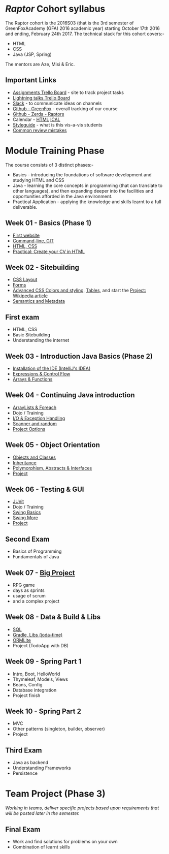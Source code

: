 # *Raptor* Cohort syllabus
The Raptor cohort is the 2016S03 (that is the 3rd semester of GreenFoxAcademy (GFA) 2016 academic year) starting October 17th 2016 and ending, February 24th 2017.  The technical stack for this cohort covers:-
- HTML
- CSS
- Java (JSP, Spring)

The mentors are Aze, Misi & Eric.


## Important Links
- [Assignments Trello Board](https://trello.com/b/YiDdLT1A/raptor-assignments) - site to track project tasks
- [Lightning talks Trello Board](https://trello.com/b/CEvWombE/raptor-lightning-talks)
- [Slack](https://greenfox-zerda.slack.com) - to communicate ideas on channels
- [Github - GreenFox](https://github.com/greenfox-academy) - overall tracking of our course
- [Github - Zerda - Raptors](https://github.com/greenfox-zerda-raptors)
- Calendar - [HTML](https://calendar.google.com/calendar/embed?src=greenfoxacademy.com_l0pmnv2jd08afbf211ek0jqlhc%40group.calendar.google.com&ctz=Europe/Budapest) [ICAL](https://calendar.google.com/calendar/ical/greenfoxacademy.com_l0pmnv2jd08afbf211ek0jqlhc%40group.calendar.google.com/public/basic.ics)
- [Styleguide](STYLEGUIDE.md) - what is this vis-a-vis students
- [Common review mistakes](review/)

# Module Training Phase
The course consists of 3 distinct phases:-
- Basics - introducing the foundations of software development and studying HTML and CSS
- Java - learning the core concepts in programming (that can translate to other languages), and then expanding deeper into the facilities and opportunities afforded in the Java environment.
- Practical Application - applying the knowledge and skills learnt to a full deliverable.

## Week 01 -  Basics (Phase 1)
- [First website](https://github.com/greenfox-academy/teaching-materials/tree/master/tools-and-coding/first-website)
- [Command-line, GIT](https://github.com/greenfox-academy/teaching-materials/tree/master/tools-and-coding/command-line)
- [HTML, CSS](https://github.com/greenfox-academy/teaching-materials/tree/master/tools-and-coding/html-css)
- [Practical: Create your CV in HTML](https://github.com/greenfox-academy/teaching-materials/tree/master/tools-and-coding/cv)

## Week 02 - Sitebuilding
- [CSS Layout](https://github.com/greenfox-academy/teaching-materials/tree/master/html-css/css-layout)
- [Forms](https://github.com/greenfox-academy/teaching-materials/tree/master/html-css/forms)
- [Advanced CSS Colors and styling](https://github.com/greenfox-academy/teaching-materials/tree/master/html-css/advanced-css), [Tables](https://github.com/greenfox-academy/teaching-materials/tree/master/html-css/html-tables), and start the [Project: Wikipedia article](https://github.com/greenfox-academy/teaching-materials/tree/master/html-css/project-wikipedia)
- [Semantics and Metadata](https://github.com/greenfox-academy/teaching-materials/tree/master/html-css/semantics-metadata)

## First exam
- HTML, CSS
- Basic Sitebuilding
- Understanding the internet

## Week 03 - Introduction Java Basics (Phase 2)
- [Installation of the IDE (IntelliJ's IDEA)](https://github.com/greenfox-academy/teaching-materials/tree/master/java-basics/1-installing-basics)
- [Expressions &amp; Control Flow](https://github.com/greenfox-academy/teaching-materials/tree/master/java-basics/2-expressions-control-flow)
- [Arrays &amp; Functions](https://github.com/greenfox-academy/teaching-materials/tree/master/java-basics/3-arrays-collections-functions)

## Week 04 - Continuing Java introduction
- [ArrayLists &amp; Foreach](https://github.com/greenfox-academy/teaching-materials/tree/master/java-basics/4-arrylists-foreach)
- Dojo / Training
- [I/O &amp; Exception Handling](https://github.com/greenfox-academy/teaching-materials/tree/master/java-basics/5-io-exceptions-try-catch-finally)
- [Scanner and random](https://github.com/greenfox-academy/teaching-materials/tree/master/java-basics/6-scanner)
- [Project Options](https://github.com/greenfox-academy/teaching-materials/tree/master/java-basics/P-project-options)

## Week 05 - Object Orientation
- [Objects and Classes](https://github.com/greenfox-academy/teaching-materials/tree/master/java-oo/1-objects-and-classes)
- [Inheritance](https://github.com/greenfox-academy/teaching-materials/tree/master/java-oo/2-packages-and-inheritance)
- [Polymorphism, Abstracts &amp; Interfaces](https://github.com/greenfox-academy/teaching-materials/tree/master/java-oo/3-abstracts-and-interfaces)
- [Project](https://github.com/greenfox-academy/teaching-materials/tree/master/java-oo/project)


## Week 06 - Testing & GUI
- [JUnit](https://github.com/greenfox-academy/teaching-materials/tree/master/java-testing/1-junit)
- Dojo / Training
- [Swing Basics](https://github.com/greenfox-academy/teaching-materials/tree/master/java-gui/1-swing-basics)
- [Swing More](https://github.com/greenfox-academy/teaching-materials/tree/master/java-gui/2-swing-more)
- [Project](https://github.com/greenfox-academy/teaching-materials/tree/master/java-gui/project)

## Second Exam
- Basics of Programming
- Fundamentals of Java

## Week 07 - [Big Project](https://github.com/greenfox-academy/teaching-materials/tree/master/scrum-game)
- RPG game
- days as sprints
- usage of scrum
- and a complex project

## Week 08 - Data & Build & Libs
- [SQL](https://github.com/greenfox-academy/teaching-materials/tree/master/sql-basics/1-plain)
- [Gradle, Libs (joda-time)](https://github.com/greenfox-academy/teaching-materials/tree/master/java-databuildlibs/2-gradle-libs)
- [ORMLite](https://github.com/greenfox-academy/teaching-materials/tree/master/java-databuildlibs/3-ormlite)
- Project (TodoApp with DB)

## Week 09 - Spring Part 1
- Intro, Boot, HelloWorld
- Thymeleaf, Models, Views
- Beans, Config
- Database integration
- Project finish

## Week 10 - Spring Part 2
- MVC
- Other patterns (singleton, builder, observer)
- Project

## Third Exam
- Java as backend
- Understanding Frameworks
- Persistence

# Team Project (Phase 3)
*Working in teams, deliver specific projects based upon requirements that will be posted later in the semester.*

## Final Exam
- Work and find solutions for problems on your own
- Combination of learnt skills
